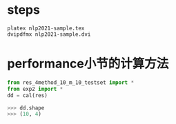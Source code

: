 # steps

```
platex nlp2021-sample.tex
dvipdfmx nlp2021-sample.dvi
```

# performance小节的计算方法

```py
from res_4method_10_m_10_testset import *
from exp2 import *
dd = cal(res)

>>> dd.shape
>>> (10, 4)
```
